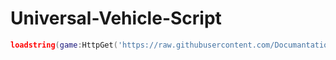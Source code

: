 # Universal-Vehicle-Script
```lua
loadstring(game:HttpGet('https://raw.githubusercontent.com/Documantation12/Universal-Vehicle-Script/main/Main.lua'))()
```
